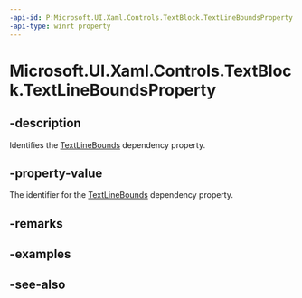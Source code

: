 ```yaml
---
-api-id: P:Microsoft.UI.Xaml.Controls.TextBlock.TextLineBoundsProperty
-api-type: winrt property
---
```


<!-- Property syntax
public Windows.UI.Xaml.DependencyProperty TextLineBoundsProperty { get; }
-->

# Microsoft.UI.Xaml.Controls.TextBlock.TextLineBoundsProperty

## -description
Identifies the [TextLineBounds](textblock_textlinebounds.md) dependency property.

## -property-value
The identifier for the [TextLineBounds](textblock_textlinebounds.md) dependency property.

## -remarks

## -examples

## -see-also

